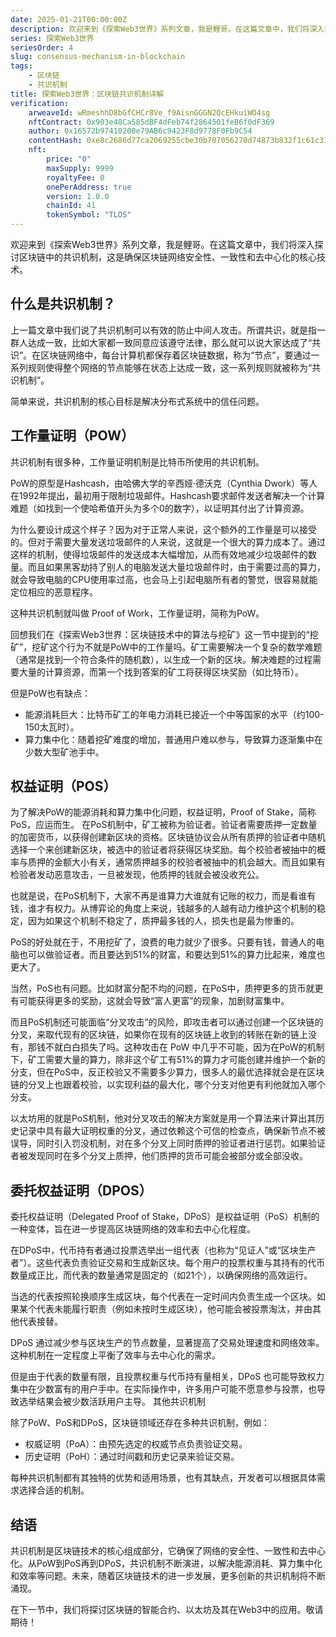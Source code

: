 ```yaml
---
date: 2025-01-21T00:00:00Z
description: 欢迎来到《探索Web3世界》系列文章，我是鲤哥。在这篇文章中，我们将深入探讨区块链中的共识机制，这是确保区块链网络安全性、一致性和去中心化的核心技术。
series: 探索Web3世界
seriesOrder: 4
slug: consensus-mechanism-in-blockchain
tags:
    - 区块链
    - 共识机制
title: 探索Web3世界：区块链共识机制详解
verification:
    arweaveId: wRmeshhD8bGfCHCr8Ve_f9AisnGGGN2QcEHkuiWO4sg
    nftContract: 0x903e48Ca585dBF4dFeb74f2864501feB6f0dF369
    author: 0x16572b97410200e79AB6c9423F8d9778F0Fb9C54
    contentHash: 0xe8c2686d77ca2069255cbe30b707056270d74873b832f1c61c31d6017e97337a1.0.0
    nft:
        price: "0"
        maxSupply: 9999
        royaltyFee: 0
        onePerAddress: true
        version: 1.0.0
        chainId: 41
        tokenSymbol: "TLOS"
---
```


欢迎来到《探索Web3世界》系列文章，我是鲤哥。在这篇文章中，我们将深入探讨区块链中的共识机制，这是确保区块链网络安全性、一致性和去中心化的核心技术。

## 什么是共识机制？

上一篇文章中我们说了共识机制可以有效的防止中间人攻击。所谓共识，就是指一群人达成一致，比如大家都一致同意应该遵守法律，那么就可以说大家达成了“共识”。在区块链网络中，每台计算机都保存着区块链数据，称为“节点”，要通过一系列规则使得整个网络的节点能够在状态上达成一致，这一系列规则就被称为“共识机制”。

简单来说，共识机制的核心目标是解决分布式系统中的信任问题。

## 工作量证明（POW）

共识机制有很多种，工作量证明机制是比特币所使用的共识机制。

PoW的原型是Hashcash，由哈佛大学的辛西娅·德沃克（Cynthia Dwork）等人在1992年提出，最初用于限制垃圾邮件。Hashcash要求邮件发送者解决一个计算难题（如找到一个使哈希值开头为多个0的数字），以证明其付出了计算资源。

为什么要设计成这个样子？因为对于正常人来说，这个额外的工作量是可以接受的。但对于需要大量发送垃圾邮件的人来说，这就是一个很大的算力成本了。通过这样的机制，使得垃圾邮件的发送成本大幅增加，从而有效地减少垃圾邮件的数量。而且如果黑客劫持了别人的电脑发送大量垃圾邮件时，由于需要过高的算力，就会导致电脑的CPU使用率过高，也会马上引起电脑所有者的警觉，很容易就能定位相应的恶意程序。

这种共识机制就叫做 Proof of Work，工作量证明，简称为PoW。

回想我们在《探索Web3世界：区块链技术中的算法与挖矿》这一节中提到的“挖矿”，挖矿这个行为不就是PoW中的工作量吗。矿工需要解决一个复杂的数学难题（通常是找到一个符合条件的随机数），以生成一个新的区块。解决难题的过程需要大量的计算资源，而第一个找到答案的矿工将获得区块奖励（如比特币）。

但是PoW也有缺点：

- 能源消耗巨大：比特币矿工的年电力消耗已接近一个中等国家的水平（约100-150太瓦时）。
- 算力集中化：随着挖矿难度的增加，普通用户难以参与，导致算力逐渐集中在少数大型矿池手中。

## 权益证明（POS）

为了解决PoW的能源消耗和算力集中化问题，权益证明，Proof of Stake，简称 PoS，应运而生。
在PoS机制中，矿工被称为验证者。验证者需要质押一定数量的加密货币，以获得创建新区块的资格。区块链协议会从所有质押的验证者中随机选择一个来创建新区块，被选中的验证者将获得区块奖励。每个校验者被抽中的概率与质押的金额大小有关，通常质押越多的校验者被抽中的机会越大。而且如果有检验者发动恶意攻击，一旦被发现，他质押的钱就会被没收充公。

也就是说，在PoS机制下，大家不再是谁算力大谁就有记账的权力，而是看谁有钱，谁才有权力。从博弈论的角度上来说，钱越多的人越有动力维护这个机制的稳定，因为如果这个机制不稳定了，质押最多钱的人，损失也是最为惨重的。

PoS的好处就在于，不用挖矿了，浪费的电力就少了很多。只要有钱，普通人的电脑也可以做验证者。而且要达到51%的财富，和要达到51%的算力比起来，难度也更大了。

当然，PoS也有问题。比如财富分配不均的问题，在PoS中，质押更多的货币就更有可能获得更多的奖励，这就会导致“富人更富”的现象，加剧财富集中。

而且PoS机制还可能面临“分叉攻击”的风险，即攻击者可以通过创建一个区块链的分叉，来取代现有的区块链，如果你在现有的区块链上收到的转账在新的链上没有，那钱不就白白损失了吗。这种攻击在 PoW 中几乎不可能，因为在PoW的机制下，矿工需要大量的算力，除非这个矿工有51%的算力才可能创建并维护一个新的分支，但在PoS中，反正校验又不需要多少算力，很多人的最优选择就会是在区块链的分叉上也跟着校验，以实现利益的最大化，哪个分支对他更有利他就加入哪个分支。

以太坊用的就是PoS机制，他对分叉攻击的解决方案就是用一个算法来计算出其历史记录中具有最大证明权重的分叉，通过依赖这个可信的检查点，确保新节点不被误导，同时引入罚没机制，对在多个分叉上同时质押的验证者进行惩罚。如果验证者被发现同时在多个分叉上质押，他们质押的货币可能会被部分或全部没收。

## 委托权益证明（DPOS）

委托权益证明（Delegated Proof of Stake，DPoS）是权益证明（PoS）机制的一种变体，旨在进一步提高区块链网络的效率和去中心化程度。

在DPoS中，代币持有者通过投票选举出一组代表（也称为“见证人”或“区块生产者”）。这些代表负责验证交易和生成新区块。每个用户的投票权重与其持有的代币数量成正比，而代表的数量通常是固定的（如21个），以确保网络的高效运行。

当选的代表按照轮换顺序生成区块，每个代表在一定时间内负责生成一个区块。如果某个代表未能履行职责（例如未按时生成区块），他可能会被投票淘汰，并由其他代表接替。

DPoS 通过减少参与区块生产的节点数量，显著提高了交易处理速度和网络效率。这种机制在一定程度上平衡了效率与去中心化的需求。

但是由于代表的数量有限，且投票权重与代币持有量相关，DPoS 也可能导致权力集中在少数富有的用户手中。在实际操作中，许多用户可能不愿意参与投票，也导致选举结果会被少数活跃用户主导。
其他共识机制

除了PoW、PoS和DPoS，区块链领域还存在多种共识机制，例如：

- 权威证明（PoA）：由预先选定的权威节点负责验证交易。
- 历史证明（PoH）：通过时间戳和历史记录来验证交易。

每种共识机制都有其独特的优势和适用场景，也有其缺点，开发者可以根据具体需求选择合适的机制。

## 结语

共识机制是区块链技术的核心组成部分，它确保了网络的安全性、一致性和去中心化。从PoW到PoS再到DPoS，共识机制不断演进，以解决能源消耗、算力集中化和效率等问题。未来，随着区块链技术的进一步发展，更多创新的共识机制将不断涌现。

在下一节中，我们将探讨区块链的智能合约、以太坊及其在Web3中的应用。敬请期待！